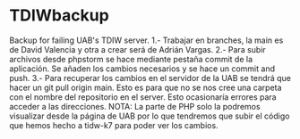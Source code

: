 # TDIWbackup
Backup for failing UAB's TDIW server.
1.- Trabajar en branches, la main es de David Valencia y otra a crear será de Adrián Vargas.
2.- Para subir archivos desde phpstorm se hace mediante pestaña commit de la aplicación. Se añaden los cambios necesarios y se hace un commit and push.
3.- Para recuperar los cambios en el servidor de la UAB se tendrá que hacer un git pull origin main. Esto es para que no se nos cree una carpeta con el nombre del repositorio en el server. Esto ocasionaría errores para acceder a las direcciones.
NOTA: La parte de PHP solo la podremos visualizar desde la página de UAB por lo que tendremos que subir el código que hemos hecho a tidw-k7 para poder ver los cambios.
